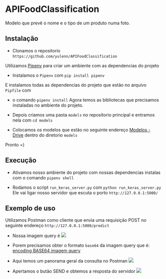 # APIFoodClassification
Modelo que prevê o nome e o tipo de um produto numa foto.

## Instalação

- Clonamos o repositorio ``https://github.com/yulenn/APIFoodClassification``

Utilizamos [Pipenv](https://pipenv-fork.readthedocs.io/en/latest/basics.html) para criar um ambiente com as dependencias do projeto 

- Instalamos o ``Pipenv`` com ``pip install pipenv``

E instalamos todas as dependencias do projeto que estão no arquivo ``Pipfile`` com 
- o comando ``pipenv install``
Agora temos as bibliotecas que precisamos instaladas no ambiente do projeto.

- Depois criamos uma pasta ``models`` no repositorio principal e entramos nela com ``cd models``

- Colocamos os modelos que estão no seguinte endereço [Modelos - Drive](https://drive.google.com/drive/folders/1NIPUqkbaWMSTtiH_ImTR5raEnJzAyTBB?usp=sharing) dentro do diretorio ``models``

Pronto =)

## Execução

- Ativamos nosso ambiente do projeto com nossas dependencias instalas com o comando ``pipenv shell``

- Rodamos o script ``run_keras_server.py`` com ``python run_keras_server.py``
Ele vai ligar nosso servidor que escuta o porto ``http://127.0.0.1:5000/``


## Exemplo de uso
Utilizamos Postman como cliente que envia uma requisição POST no seguinte endereço ``http://127.0.0.1:5000/predict``

- Nossa imagem query é
  ![](https://github.com/yulenn/APIFoodClassification/blob/master/test_images/coca-original.jpg)

- Porem precisamos obter o formato ``base64`` da imagem query que é:
  [encoding BASE64 imagem query](https://github.com/yulenn/APIFoodClassification/blob/master/test_images/base64_cocacola-original.txt)

- Aqui temos um panorama geral da consulta no Postman
  ![](https://github.com/yulenn/APIFoodClassification/blob/master/test_images/resultado.png)

- Apertamos o butão SEND e obtemos a resposta do servidor
  ![](https://github.com/yulenn/APIFoodClassification/blob/master/test_images/labels_detetatos.png)
